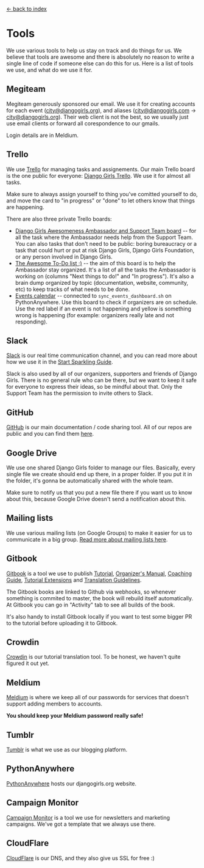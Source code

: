 [<- back to index](../README.md)

# Tools

We use various tools to help us stay on track and do things for us. We believe that tools are awesome and there is absolutely no reason to write a single line of code if someone else can do this for us. Here is a list of tools we use, and what do we use it for.

## Megiteam

Megiteam generously sponsored our email. We use it for creating accounts for each event (city@djangogirls.org), and aliases (city@djangogirls.com -> city@djangogirls.org). Their web client is not the best, so we usually just use email clients or forward all corespondence to our gmails. 

Login details are in Meldium.

## Trello

We use [Trello](http://trello.com/) for managing tasks and assignements. Our main Trello board is the one public for everyone: [Django Girls Trello](https://trello.com/b/q7p6jcfg/django-girls). We use it for almost all tasks. 

Make sure to always assign yourself to thing you've comitted yourself to do, and move the card to "in progress" or "done" to let others know that things are happening. 

There are also three private Trello boards:
- [Django Girls Awesomeness Ambassador and Support Team board](https://trello.com/b/MhTXkuii/django-girls-support-team) -- for all the task where the Ambassador needs help from the Support Team. You can also tasks that don't need to be public: boring bureaucracy or a task that could hurt or put at risk Django Girls, Django Girls Foundation, or any person involved in Django Girls.
- [The Awesome To-Do list ;)](https://trello.com/b/3QtRXvcP/the-awesome-to-do-list) -- the aim of this board is to help the Ambassador stay organized. It's a list of all the tasks the Ambassador is working on (columns "Next things to do!" and "In progress"). It's also a brain dump organized by topic (documentation, website, community, etc) to keep tracks of what needs to be done.
- [Events calendar](https://trello.com/b/nWNEA8bf/events-calendar) -- connected to `sync_events_dashboard.sh` on PythonAnywhere. Use this board to check if organizers are on schedule. Use the red label if an event is not happening and yellow is something wrong is happening (for example: organizers really late and not responding).

## Slack

[Slack](http://slack.com/) is our real time communication channel, and you can read more about how we use it in the [Start Sparkling Guide](sparkling.md).

Slack is also used by all of our organizers, supporters and friends of Django Girls. There is no general rule who can be there, but we want to keep it safe for everyone to express their ideas, so be mindful about that. Only the Support Team has the permission to invite others to Slack.

## GitHub

[GitHub](http://github.com/) is our main documentation / code sharing tool. All of our repos are public and you can find them [here](https://github.com/DjangoGirls).

## Google Drive

We use one shared Django Girls folder to manage our files. Basically, every single file we create should end up there, in a proper folder. If you put it in the folder, it's gonna be automatically shared with the whole team. 

Make sure to notify us that you put a new file there if you want us to know about this, because Google Drive doesn't send a notification about this.

## Mailing lists

We use various mailing lists (on Google Groups) to make it easier for us to communicate in a big group. [Read more about mailing lists here](mailing-lists.md).

## Gitbook

[Gitbook](http://gitbook.io/) is a tool we use to publish [Tutorial](http://tutorial.djangogirls.org/), [Organizer's Manual](http://organize.djangogirls.org), [Coaching Guide](http://coach.djangogirls.org), [Tutorial Extensions](https://www.gitbook.com/book/djangogirls/django-girls-tutorial-extensions/details) and [Translation Guidelines](http://translate.djangogirls.org).

The Gitbook books are linked to Github via webhooks, so whenever something is commited to master, the book will rebuild itself automatically. At Gitbook you can go in "Activity" tab to see all builds of the book.

It's also handy to install Gitbook locally if you want to test some bigger PR to the tutorial before uploading it to Gitbook.

## Crowdin

[Crowdin](http://crowdin.com/) is our tutorial translation tool. To be honest, we haven't quite figured it out yet. 

## Meldium

[Meldium](http://meldium.com/) is where we keep all of our passwords for services that doesn't support adding members to accounts. 

**You should keep your Meldium password really safe!**

## Tumblr

[Tumblr](http://tumblr.com/) is what we use as our blogging platform. 

## PythonAnywhere

[PythonAnywhere](http://pythonanywhere.com/) hosts our djangogirls.org website.

## Campaign Monitor

[Campaign Monitor](http://djangogirls.createsend.com/) is a tool we use for newsletters and marketing campaigns. We've got a template that we always use there.

## CloudFlare

[CloudFlare](http://cloudflare.com/) is our DNS, and they also give us SSL for free :) 
